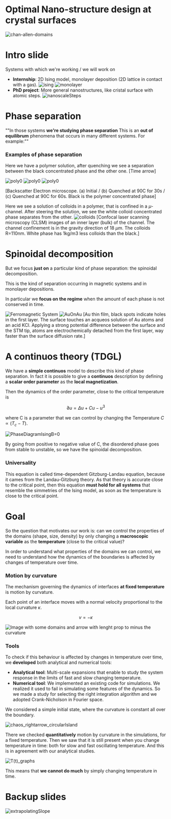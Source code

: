 # Optimal Nano-structure design at crystal surfaces
![chan-allen-domains](images/chan-allen.png)

# Intro slide
Systems with which we're working / we will work on
- **Internship**: 2D Ising model, monolayer deposition (2D lattice in contact with a gas).
![ising](images/isingBeta=4J.png?raw=true)
![monolayer](images/monolayerDeposition.png?raw=true)
- **PhD project**: More general nanostructures, like cristal surface with atomic steps.
![nanoscaleSteps](images/nanoscaleSteps.png?raw=true)


# Phase separation
""In those systems **we're studying phase separation**
This is an **out of equilibrum** phenomena that occurs in many different systems. For example:""

### Examples of phase separation

Here we have a polymer solution, after quenching we see a separation between the black concentrated phase and the other one.
[Time arrow]

![poly0](images/phase_separation/polymer/initial.png?raw=true)
![poly0](images/phase_separation/polymer/T=90C_t=30s.png?raw=true)
![poly0](images/phase_separation/polymer/T=90C_t=60s.png?raw=true)

[Backscatter Electron microscope. (a) Initial / (b) Quenched at 90C for 30s / (c) Quenched at 90C for 60s. Black is the polymer concentrated phase]

Here we see a solution of colloids in a polymer, that is confined in a $\mu$-channel. After steering the solution, we see the white colloid concentrated phase separates from the other.
![colloids](images/phase_separation/colloid/perp_gravity.png?raw=true)
[Confocal laser scanning microscopy (CLSM) images of an inner layer (bulk) of the channel. The channel confinement is in the gravity direction of 18 $\mu m$. The colloids R=110nm. White phase has 1kg/m3 less colloids than the black.]



# Spinoidal decomposition

But we focus **just on** a particular kind of phase separation: the spinoidal decomposition.

This is the kind of separation occurring in magnetic systems and in monolayer depositions.

In particular we **focus on the regime** when the amount of each phase is not conserved in time.

![Ferromagnetic System]()
![AuOnAu](images/phase_separation/GoldOnGold.png?raw=true)
[Au thin film, black spots indicate holes in the first layer. The surface touches an acqueos solution of Au atoms and an acid KCl. Applying a strong potential difference between the surface and the STM tip, atoms are electrochemically detached from the first layer, way faster than the surface diffusion rate.]




# A continuos theory (TDGL)
We have a **simple continuos** model to describe this kind of phase separation.
In fact it is possible to give a **continuos** description by defining a **scalar order parameter** as the **local magnetization**.

Then the dynamics of the order parameter, close to the critical temperature is

$$\partial u = \Delta u + Cu - u^3$$

where C is a parameter that we can control by changing the Temperature $C\propto (T_c-T)$.

![PhaseDiagramIsingB=0](images/phase_diagram.png?raw=true)

By going from positive to negative value of C, the disordered phase goes from stable to unstable, so we have the spinoidal decomposition.


### Universality
This equation is called time-dependent Gitzburg-Landau equation, because it cames from the Landau-Gitzburg theory.
As that theory is accurate close to the critical point, then this equation **must hold for all systems** that resemble the simmetries of the Ising model, as soon as the temperature is close to the critical point.

# Goal

So the question that motivates our work is: can we control the properties of the domains (shape, size, density) by only changing a **macroscopic variable** as the **temperature** (close to the critical value)?

In order to understand what properties of the domains we can control, we need to understand how the dynamics of the boundaries is affected by changes of temperature over time.

### Motion by curvature

The mechanism governing the dynamics of interfaces **at fixed temperature** is motion by curvature.

Each point of an interface moves with a normal velocity proportional to the local curvature $\kappa$.

$$v = -\kappa$$

![Image with some domains and arrow with lenght prop to minus the curvature](images/arrows_motionbycurvature.png?raw=true)



### Tools
To check if this behaviour is affected by changes in temperature over time, we **developed** both analytical and numerical tools:
- **Analytical tool**: Multi-scale expansions that enable to study the system response in the limits of fast and slow changing temperature. 
- **Numerical tool**: We implemented an existing code for simulations. We realized it used to fail in simulating some features of the dynamics. So we made a study for selecting the right integration algorithm and we adopted Crank-Nicholson in Fourier space. 

We considered a simple initial state, where the curvature is constant all over the boundary.

![chaos_rightarrow_circularIsland](images/simpler.png?raw=true)

There we checked **quantitatively** motion by curvature in the simulations, for a fixed temperature.
Then we saw that it is still present when you change temperature in time: both for slow and fast oscillating temperature. And this is in agreement with our analytical studies.

![T(t)_graphs](.)

This means that **we cannot do much** by simply changing temperature in time.

# Backup slides

![extrapolatingSlope](images/extrapolation_motionbycurvature.png?raw=true)